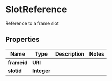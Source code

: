 

# SlotReference

Reference to a frame slot
## Properties

Name | Type | Description | Notes
------------ | ------------- | ------------- | -------------
**frameid** | **URI** |  | 
**slotid** | **Integer** |  | 



